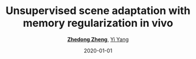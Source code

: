 ---
title: "Unsupervised scene adaptation with memory regularization in vivo"
collection: publications
permalink: /publication/Unsuperv2020
date: 2020-01-01
doi: 
keywords: domain adaptation,
venue: 'IJCAI'
paperurl: 'https://zdzheng.xyz/files/ijcai20.pdf'
code: 'https://github.com/layumi/Seg_Uncertainty'
author: '<strong><a href="https://zdzheng.xyz/authors/Zhedong-Zheng" class="author">Zhedong Zheng</a></strong>, <a href="https://zdzheng.xyz/authors/Yi-Yang" class="author">Yi Yang</a>'
citation: ' Zhedong Zheng,  Yi Yang, &quot;Unsupervised scene adaptation with memory regularization in vivo.&quot; IJCAI, 2020.'
pub_year: '2020'
bib: >
    @inproceedings{zheng2019unsupervised,  <br>    author = "Zheng, Zhedong and Yang, Yi",  <br>    title = "Unsupervised scene adaptation with memory regularization in vivo",  <br>    booktitle = "IJCAI",  <br>    code = "https://github.com/layumi/Seg\_Uncertainty",  <br>    url = "https://zdzheng.xyz/files/ijcai20.pdf",  <br>    year = "2020"
    }

---